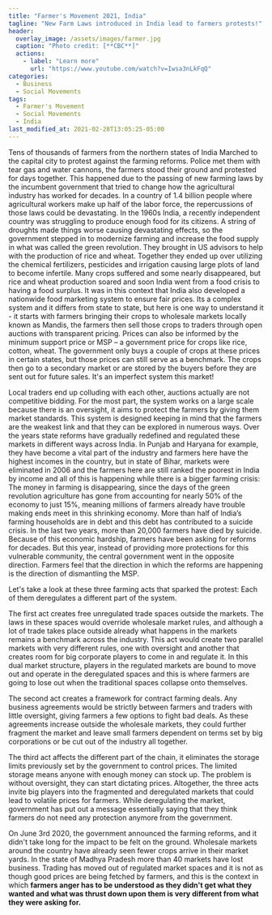 ```yaml
---
title: "Farmer's Movement 2021, India"
tagline: "New Farm Laws introduced in India lead to farmers protests!"
header:
  overlay_image: /assets/images/farmer.jpg
  caption: "Photo credit: [**CBC**]"
  actions:
    - label: "Learn more"
      url: "https://www.youtube.com/watch?v=Iwsa3nLkFqQ"
categories:
  - Business
  - Social Movements
tags:
  - Farmer's Movement
  - Social Movements
  - India
last_modified_at: 2021-02-28T13:05:25-05:00
---
```


Tens of thousands of farmers from the northern states of India Marched to the capital city to protest against the farming reforms. Police met them with tear gas and water cannons, the farmers stood their ground and protested for days together. This happened due to the passing of new farming laws by the incumbent government that tried to change how the agricultural industry has worked for decades. In a country of 1.4 billion people where agricultural workers make up half of the labor force, the repercussions of those laws could be devastating. In the 1960s India, a recently independent country was struggling to produce enough food for its citizens. A string of droughts made things worse causing devastating  effects, so the government stepped in to modernize farming and increase the food supply in what was called the green revolution. They brought in US advisors to help with the production of rice and wheat. Together they ended up over utilizing the chemical fertilizers, pesticides and irrigation causing large plots of land to become infertile. Many crops suffered and some nearly disappeared, but rice and wheat production soared and soon India went from a food crisis to having a food surplus. It was in this context that India also developed a nationwide food marketing system to ensure fair prices. Its a complex system and it differs from state to state, but here is one way to understand it - it starts with farmers bringing their crops to wholesale markets locally known as Mandis, the farmers then sell those crops to traders through open auctions with transparent pricing. Prices can also be informed by the minimum support price or MSP – a government price for crops like rice, cotton, wheat. The government only buys a couple of crops at these prices in certain states, but those prices can still serve as a benchmark. The crops then go to a secondary market or are stored by the buyers before they are sent out for future sales. It's an imperfect system this market! 

Local traders end up colluding with each other, auctions actually are not competitive bidding. For the most part, the system works on a large scale because there is an oversight, it aims to protect the farmers by giving them market standards. This system is designed keeping in mind that the  farmers are the weakest link and that they can be explored in numerous ways. Over the years state reforms have gradually redefined and regulated these markets in different ways across India. In Punjab and Haryana for example, they have become a vital part of the industry and farmers here have the highest incomes in the country, but in state of Bihar, markets were eliminated in 2006 and the farmers here are still ranked the poorest in India by income and all of this is happening while there is a bigger farming crisis: The money in farming is disappearing, since the days of the green revolution agriculture has gone from accounting for nearly 50% of the economy to just 15%, meaning millions of farmers already have trouble making ends meet in this shrinking economy. More than half of India’s farming households are in debt and this debt has contributed to a suicide crisis. In the last two years, more than 20,000 farmers have died by suicide. Because of this economic hardship, farmers have been asking for reforms for decades. But this year, instead of providing more protections for this vulnerable community, the central government went in the opposite direction. Farmers feel that the direction in which the reforms are happening is the direction of dismantling the MSP. 

Let's take a look at these three farming acts that sparked the protest: Each of them deregulates a different part of the system.

The first act creates free unregulated trade spaces outside the markets. The laws in these spaces would override wholesale market rules, and although a lot of trade takes place outside already what happens in the markets remains a benchmark across the industry. This act would create two parallel markets with very different rules, one with oversight and another that creates room for big corporate players to come in and regulate it. In this dual market structure, players in the regulated markets are bound to move out and operate in the deregulated spaces and this is where farmers are going to lose out when the traditional spaces collapse onto themselves. 

The second act creates a framework for contract farming deals. Any business agreements would be strictly between farmers and traders with little oversight, giving farmers a few options to fight bad deals. As these agreements increase outside the wholesale markets, they could further fragment the market and leave small farmers dependent on terms set by big corporations or be cut out of the industry all together. 

The third act affects the different part of the chain, it eliminates the storage limits previously set by the government to control prices. The limited storage means anyone with enough money can stock up. The problem is without oversight, they can start dictating prices. Altogether, the three acts invite big players into the fragmented and deregulated markets that could lead to volatile prices for farmers. While deregulating the market, government has put out a message essentially saying that they think farmers do not need any protection anymore from the government. 

On June 3rd 2020, the government announced the farming reforms, and it didn't take long for the impact to be felt on the ground. Wholesale markets around the country have already seen fewer crops arrive in their market yards. In the state of Madhya Pradesh more than 40 markets have lost business. Trading has moved out of regulated market spaces and it is not as though good prices are being fetched by farmers, and this is the context in which **farmers anger has to be understood as they didn't get what they wanted and what was thrust down upon them is very different from what they were asking for.** 
